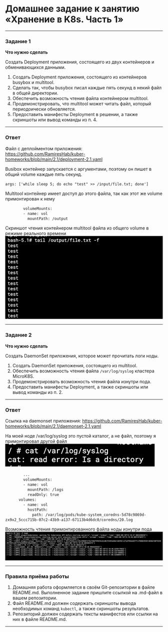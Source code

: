 # Домашнее задание к занятию «Хранение в K8s. Часть 1»

------

### Задание 1 

**Что нужно сделать**

Создать Deployment приложения, состоящего из двух контейнеров и обменивающихся данными.

1. Создать Deployment приложения, состоящего из контейнеров busybox и multitool.
2. Сделать так, чтобы busybox писал каждые пять секунд в некий файл в общей директории.
3. Обеспечить возможность чтения файла контейнером multitool.
4. Продемонстрировать, что multitool может читать файл, который периодоически обновляется.
5. Предоставить манифесты Deployment в решении, а также скриншоты или вывод команды из п. 4.

------

### Ответ

Файл с деплойментом приложения: https://github.com/RamiresHab/kuber-homeworks/blob/main/2.1/deployment-2.1.yaml

Busibox контейнер запускается с аргументами, поэтому он пишет в общий volume каждые пять секунд.

```
args: ['while sleep 5; do echo "test" >> /input/file.txt; done']
```

Multitool контейнер имеет доступ до этого файла, так как этот же volume примонтирован к нему 

```
        volumeMounts:
        - name: vol
          mountPath: /output
```

Скриншот чтения контейнером multitool файла из общего volume в режиме реального времени
![Alt text](image.png)

------

### Задание 2

**Что нужно сделать**

Создать DaemonSet приложения, которое может прочитать логи ноды.

1. Создать DaemonSet приложения, состоящего из multitool.
2. Обеспечить возможность чтения файла `/var/log/syslog` кластера MicroK8S.
3. Продемонстрировать возможность чтения файла изнутри пода.
4. Предоставить манифесты Deployment, а также скриншоты или вывод команды из п. 2.

------

### Ответ

Ссылка на daemonset приложения: https://github.com/RamiresHab/kuber-homeworks/blob/main/2.1/daemonset-2.1.yaml

На моей ноде /var/log/syslog это пустой каталог, а не файл, поэтому я примонтировал другой файл
![Alt text](image-1.png)

```
        ...
        volumeMounts:
        - name: vol
          mountPath: /logs
          readOnly: true
      volumes:
        - name: vol
          hostPath:
            path: /var/log/pods/kube-system_coredns-5d78c9869d-zx9x2_5ccc715b-07c2-43b9-a137-67113b4d6dc0/coredns/20.log
```


Возможность чтения примонтированного файла ноды изнутри пода
![Alt text](image-2.png)

------

### Правила приёма работы

1. Домашняя работа оформляется в своём Git-репозитории в файле README.md. Выполненное задание пришлите ссылкой на .md-файл в вашем репозитории.
2. Файл README.md должен содержать скриншоты вывода необходимых команд `kubectl`, а также скриншоты результатов.
3. Репозиторий должен содержать тексты манифестов или ссылки на них в файле README.md.

------